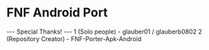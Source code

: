 # FNF Android Port



--- Special Thanks! ---
1 (Solo people) - glauber01 / glauberb0802
2 (Repository Creator) - FNF-Porter-Apk-Android
